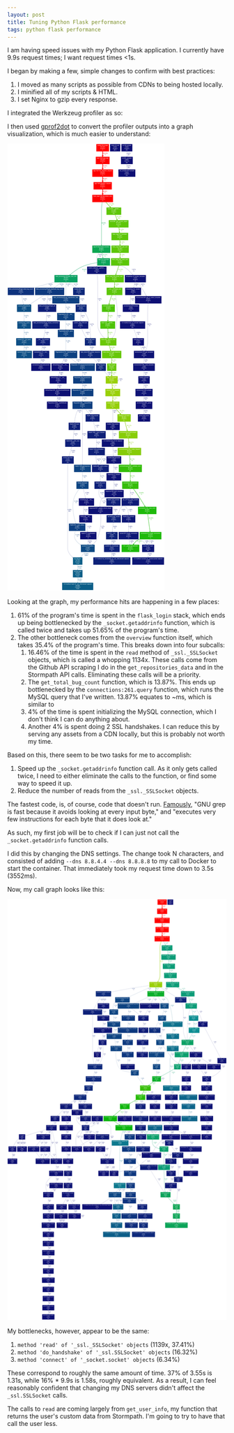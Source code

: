 ```yaml
---
layout: post
title: Tuning Python Flask performance
tags: python flask performance
---
```


I am having speed issues with my Python Flask application. I currently have
9.9s request times; I want request times <1s.

I began by making a
few, simple changes to confirm with best practices:

1. I moved as many scripts as possible from CDNs to being hosted locally.
2. I minified all of my scripts & HTML.
3. I set Nginx to gzip every response.


I integrated the
Werkzeug profiler as so:

I then used [gprof2dot](https://github.com/jrfonseca/gprof2dot) to convert the
profiler outputs into a graph visualization, which is much easier to understand:

![](images/python_flask_call_graph_v1.png)

Looking at the graph, my performance hits are happening in a few places:

1. 61% of the program's time is spent in the `flask_login` stack, which ends up
being bottlenecked by the `_socket.getaddrinfo` function, which is called twice
and takes up 51.65% of the program's time.
2. The other bottleneck comes from the `overview` function itself, which takes
35.4% of the program's time. This breaks down into four subcalls:
    1. 16.46% of the time is spent in the `read` method of `_ssl._SSLSocket`
    objects, which is called a whopping 1134x. These calls come from the
    Github API scraping I do in the `get_repositories_data` and in the Stormpath
    API calls. Eliminating these calls will be a priority.
    2. The `get_total_bug_count` function, which is 13.87%. This ends up
    bottlenecked by the `connections:261.query` function, which runs the
    MySQL query that I've written. 13.87% equates to ~ms, which is similar to
    3. 4% of the time is spent initializing the MySQL connection, which I don't
    think I can do anything about.
    4. Another 4% is spent doing 2 SSL handshakes. I can reduce this by
    serving any assets from a CDN locally, but this is probably not worth my
    time.

Based on this, there seem to be two tasks for me to accomplish:

1. Speed up the `_socket.getaddrinfo` function call. As it only gets called
twice, I need to either eliminate the calls to the function, or find some way
to speed it up.
 2. Reduce the number of reads from the `_ssl._SSLSocket` objects.

The fastest code, is, of course, code that doesn't run. [Famously](https://lists.freebsd.org/pipermail/freebsd-current/2010-August/019310.html), "GNU grep is
fast because it avoids looking at every input byte," and "executes very few
instructions for each byte that it does look at."

As such, my first job will be to check if I can just not call the
`_socket.getaddrinfo` function calls.

I did this by changing the DNS settings. The change took N characters, and
consisted of adding `--dns 8.8.4.4 --dns 8.8.8.8` to my call to Docker to start
the container. That immediately took my request time down to 3.5s (3552ms).

Now, my call graph looks like this:

![](images/python_flask_call_graph_v2.png)

My bottlenecks, however, appear to be the same:

1. `method 'read' of '_ssl._SSLSocket' objects` (1139x, 37.41%)
2. `method 'do_handshake' of '_ssl.SSLSocket' objects` (16.32%)
3. `method 'connect' of '_socket.socket' objects` (6.34%)

These correspond to roughly the same amount of time. 37% of 3.55s is 1.31s,
while 16% * 9.9s is 1.58s, roughly equivalent. As a result, I can feel
reasonably confident that changing my DNS servers didn't affect the
`_ssl.SSLSocket` calls.

The calls to `read` are coming largely from `get_user_info`, my function
that returns the user's custom data from Stormpath. I'm going to try to have
that call the user less.
